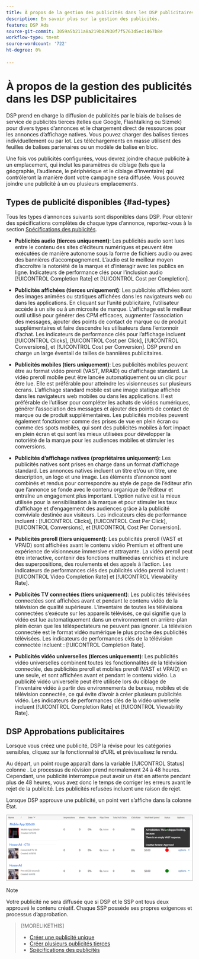```yaml
---
title: À propos de la gestion des publicités dans les DSP publicitaires
description: En savoir plus sur la gestion des publicités.
feature: DSP Ads
source-git-commit: 3059a5b211a8a219b02930f7f5763d5ec1467b8e
workflow-type: tm+mt
source-wordcount: '722'
ht-degree: 0%

---
```


# À propos de la gestion des publicités dans les DSP publicitaires

<!-- add "The Ads View (Dashboard?)" section -->

DSP prend en charge la diffusion de publicités par le biais de balises de service de publicités tierces (telles que Google, Flashtalking ou Sizmek) pour divers types d’annonces et le chargement direct de ressources pour les annonces d’affichage natives. Vous pouvez charger des balises tierces individuellement ou par lot. Les téléchargements en masse utilisent des feuilles de balises partenaires ou un modèle de balise en bloc.

<!-- The bulk upload feature requires you to either a) upload DoubleClick and Flashtalking tag sheets or b) download a template, input your tags into the template, and then re-upload the template. -->
<!-- need a list of all supported third-party ad servers; see file in future-tbd folder -->

Une fois vos publicités configurées, vous devrez joindre chaque publicité à un emplacement, qui inclut les paramètres de ciblage (tels que la géographie, l’audience, le périphérique et le ciblage d’inventaire) qui contrôleront la manière dont votre campagne sera diffusée. Vous pouvez joindre une publicité à un ou plusieurs emplacements.

## Types de publicité disponibles {#ad-types}

Tous les types d’annonces suivants sont disponibles dans DSP. Pour obtenir des spécifications complètes de chaque type d’annonce, reportez-vous à la section [Spécifications des publicités](ad-specs.md).

* **Publicités audio (tierces uniquement)**: Les publicités audio sont lues entre le contenu des sites d’éditeurs numériques et peuvent être exécutées de manière autonome sous la forme de fichiers audio ou avec des bannières d’accompagnement. L’audio est le meilleur moyen d’accroître la notoriété de la marque et d’interagir avec les publics en ligne. Indicateurs de performance clés pour l’inclusion audio [!UICONTROL Completion Rate] et [!UICONTROL Cost per Completion].

* **Publicités affichées (tierces uniquement)**: Les publicités affichées sont des images animées ou statiques affichées dans les navigateurs web ou dans les applications. En cliquant sur l’unité publicitaire, l’utilisateur accède à un site ou à un microsite de marque. L’affichage est le meilleur outil utilisé pour générer des CPM efficaces, augmenter l’association des messages, ajouter des points de contact de marque ou de produit supplémentaires et faire descendre les utilisateurs dans l’entonnoir d’achat. Les indicateurs de performance clés pour l’affichage incluent [!UICONTROL Clicks], [!UICONTROL Cost per Click], [!UICONTROL Conversions], et [!UICONTROL Cost per Conversion]. DSP prend en charge un large éventail de tailles de bannières publicitaires.

* **Publicités mobiles (tiers uniquement)**: Les publicités mobiles peuvent être au format vidéo preroll (VAST, MRAID) ou d’affichage standard. La vidéo preroll mobile peut être lancée automatiquement ou un clic pour être lue. Elle est préférable pour atteindre les visionneuses sur plusieurs écrans. L’affichage standard mobile est une image statique affichée dans les navigateurs web mobiles ou dans les applications. Il est préférable de l’utiliser pour compléter les achats de vidéos numériques, générer l’association des messages et ajouter des points de contact de marque ou de produit supplémentaires. Les publicités mobiles peuvent également fonctionner comme des prises de vue en plein écran ou comme des spots mobiles, qui sont des publicités mobiles à fort impact en plein écran et qui sont les mieux utilisées pour développer la notoriété de la marque pour les audiences mobiles et stimuler les conversions.

* **Publicités d’affichage natives (propriétaires uniquement)**: Les publicités natives sont prises en charge dans un format d’affichage standard. Les annonces natives incluent un titre et/ou un titre, une description, un logo et une image. Les éléments d’annonce sont combinés et rendus pour correspondre au style de page de l’éditeur afin que l’annonce se fonde avec le contenu organique de l’éditeur et entraîne un engagement plus important. L’option native est la mieux utilisée pour la sensibilisation à la marque et pour stimuler les taux d’affichage et d’engagement des audiences grâce à la publicité conviviale destinée aux visiteurs. Les indicateurs clés de performance incluent : [!UICONTROL Clicks], [!UICONTROL Cost Per Click], [!UICONTROL Conversions], et [!UICONTROL Cost Per Conversion].

* **Publicités preroll (tiers uniquement)**: Les publicités preroll (VAST et VPAID) sont affichées avant le contenu vidéo Premium et offrent une expérience de visionneuse immersive et attrayante. La vidéo preroll peut être interactive, contenir des fonctions multimédias enrichies et inclure des superpositions, des roulements et des appels à l’action. Les indicateurs de performances clés des publicités vidéo preroll incluent : [!UICONTROL Video Completion Rate] et [!UICONTROL Viewability Rate].

* **Publicités TV connectées (tiers uniquement)**: Les publicités télévisées connectées sont affichées avant et pendant le contenu vidéo de la télévision de qualité supérieure. L’inventaire de toutes les télévisions connectées s’exécute sur les appareils télévisés, ce qui signifie que la vidéo est lue automatiquement dans un environnement en arrière-plan plein écran que les téléspectateurs ne peuvent pas ignorer. La télévision connectée est le format vidéo numérique le plus proche des publicités télévisées. Les indicateurs de performances clés de la télévision connectée incluent : [!UICONTROL Completion Rate].

* **Publicités vidéo universelles (tierces uniquement)**: Les publicités vidéo universelles combinent toutes les fonctionnalités de la télévision connectée, des publicités preroll et mobiles preroll (VAST et VPAID) en une seule, et sont affichées avant et pendant le contenu vidéo. La publicité vidéo universelle peut être utilisée lors du ciblage de l’inventaire vidéo à partir des environnements de bureau, mobiles et de télévision connectée, ce qui évite d’avoir à créer plusieurs publicités vidéo. Les indicateurs de performances clés de la vidéo universelle incluent [!UICONTROL Completion Rate] et [!UICONTROL Viewability Rate].

## DSP Approbations publicitaires

Lorsque vous créez une publicité, DSP la révise pour les catégories sensibles, cliquez sur la fonctionnalité d’URL et prévisualisez le rendu.

Au départ, un point rouge apparaît dans la variable [!UICONTROL Status] colonne . Le processus de révision prend normalement 24 à 48 heures. Cependant, une publicité interrompue peut avoir un état en attente pendant plus de 48 heures, vous avez donc le temps de corriger les erreurs avant le rejet de la publicité. Les publicités refusées incluent une raison de rejet.

Lorsque DSP approuve une publicité, un point vert s’affiche dans la colonne État.

![indicateur de validation dans [!UICONTROL Status] column](/help/dsp/assets/ad-approval-status.png)

>[!NOTE]
>
>Votre publicité ne sera diffusée que si DSP et le SSP ont tous deux approuvé le contenu créatif. Chaque SSP possède ses propres exigences et processus d’approbation.

>[!MORELIKETHIS]
>
>* [Créer une publicité unique](ad-create.md)
>* [Créer plusieurs publicités tierces](ad-create-multiple.md)
>* [Spécifications des publicités](ad-specs.md)

